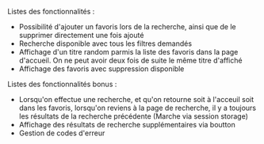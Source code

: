 Listes des fonctionnalités :

- Possibilité d'ajouter un favoris lors de la recherche, ainsi que de le supprimer directement une fois ajouté
- Recherche disponible avec tous les filtres demandés
- Affichage d'un titre random parmis la liste des favoris dans la page d'accueil. On ne peut avoir deux fois de suite le même titre d'affiché
- Affichage des favoris avec suppression disponible


Listes des fonctionnalités bonus : 

- Lorsqu'on effectue une recherche, et qu'on retourne soit à l'acceuil soit dans les favoris, lorsqu'on reviens à la page de recherche, il y a toujours les résultats de la recherche précédente (Marche via session storage)
- Affichage des résultats de recherche supplémentaires via boutton
- Gestion de codes d'erreur